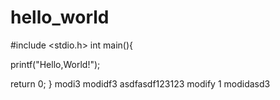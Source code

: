 # hello_world
#include <stdio.h>
int main(){

printf("Hello,World!");

return 0; 
}
 modi3
modidf3
asdfasdf123123
 modify 1
modidasd3

